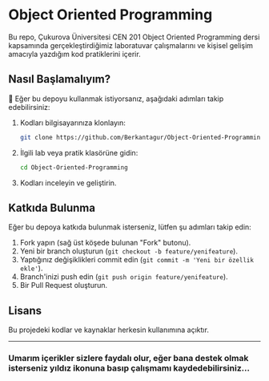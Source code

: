 # Object Oriented Programming

Bu repo, Çukurova Üniversitesi CEN 201 Object Oriented Programming dersi kapsamında gerçekleştirdiğimiz laboratuvar çalışmalarını ve kişisel gelişim amacıyla yazdığım kod pratiklerini içerir.
  
## Nasıl Başlamalıyım?

👾 Eğer bu depoyu kullanmak istiyorsanız, aşağıdaki adımları takip edebilirsiniz:

1. Kodları bilgisayarınıza klonlayın:

    ```bash
    git clone https://github.com/Berkantagur/Object-Oriented-Programming.git
    ```

2. İlgili lab veya pratik klasörüne gidin:

    ```bash
    cd Object-Oriented-Programming
    ```

3. Kodları inceleyin ve geliştirin.

## Katkıda Bulunma

Eğer bu depoya katkıda bulunmak isterseniz, lütfen şu adımları takip edin:

1. Fork yapın (sağ üst köşede bulunan "Fork" butonu).
2. Yeni bir branch oluşturun (`git checkout -b feature/yenifeature`).
3. Yaptığınız değişiklikleri commit edin (`git commit -m 'Yeni bir özellik ekle'`).
4. Branch'inizi push edin (`git push origin feature/yenifeature`).
5. Bir Pull Request oluşturun.

## Lisans

Bu projedeki kodlar ve kaynaklar herkesin kullanımına açıktır.

-------------------------------------------------------------------------------------------------------------

### Umarım içerikler sizlere faydalı olur, eğer bana destek olmak isterseniz yıldız ikonuna basıp çalışmamı kaydedebilirsiniz...

